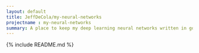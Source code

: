 ```yaml
---
layout: default
title: JeffDeCola/my-neural-networks
projectname : my-neural-networks
summary: A place to keep my deep learning neural networks written in go
---
```


{% include README.md %}
